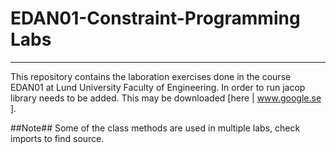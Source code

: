 # EDAN01-Constraint-Programming Labs
-----
This repository contains the laboration exercises done in the course EDAN01 at Lund University Faculty of Engineering.
In order to run jacop library needs to be added. This may be downloaded [here | www.google.se ].

##Note##
Some of the class methods are used in multiple labs, check imports to find source.
